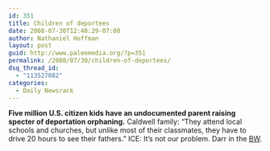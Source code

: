 ```yaml
---
id: 351
title: Children of deportees
date: 2008-07-30T12:48:29-07:00
author: Nathaniel Hoffman
layout: post
guid: http://www.paleomedia.org/?p=351
permalink: /2008/07/30/children-of-deportees/
dsq_thread_id:
  - "113527082"
categories:
  - Daily Newsrack
---
```

**Five million U.S. citizen kids have an undocumented parent raising specter of deportation orphaning.** Caldwell family: &#8220;They attend local schools and churches, but unlike most of their classmates, they have to drive 20 hours to see their fathers.&#8221; ICE: It&#8217;s not our problem. Darr in the [BW](http://www.boiseweekly.com/gyrobase/Content?oid=oid%3A316102).